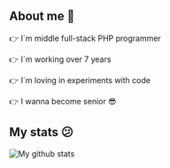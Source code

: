 ## About me 🤚

 👉 I`m middle full-stack PHP programmer 

 👉 I`m working over 7 years

 👉 I`m loving in experiments with code

 👉 I wanna become senior 😎

 ## My stats 😕

 ![My github stats](https://github-readme-stats.vercel.app/api?username=larionturlo&show_icons=true&theme=radical)